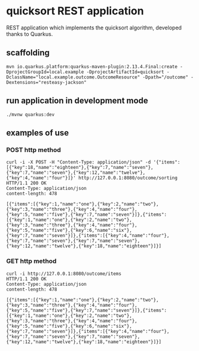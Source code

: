 # quicksort REST application

REST application which implements the quicksort algorithm, developed thanks to Quarkus.

## scaffolding

```shell
mvn io.quarkus.platform:quarkus-maven-plugin:2.13.4.Final:create -DprojectGroupId=local.example -DprojectArtifactId=quicksort -DclassName="local.example.outcome.OutcomeResource" -Dpath="/outcome" -Dextensions="resteasy-jackson"
```

## run application in development mode

```shell
./mvnw quarkus:dev
```

## examples of use

### POST http method

```shell
curl -i -X POST -H "Content-Type: application/json" -d '{"items":[{"key":18,"name":"eighteen"},{"key":7,"name":"seven"},{"key":7,"name":"seven"},{"key":12,"name":"twelve"},{"key":4,"name":"four"}]}' http://127.0.0.1:8080/outcome/sorting
HTTP/1.1 200 OK
Content-Type: application/json
content-length: 478

[{"items":[{"key":1,"name":"one"},{"key":2,"name":"two"},{"key":3,"name":"three"},{"key":4,"name":"four"},{"key":5,"name":"five"},{"key":7,"name":"seven"}]},{"items":[{"key":1,"name":"one"},{"key":2,"name":"two"},{"key":3,"name":"three"},{"key":4,"name":"four"},{"key":5,"name":"five"},{"key":6,"name":"six"},{"key":7,"name":"seven"}]},{"items":[{"key":4,"name":"four"},{"key":7,"name":"seven"},{"key":7,"name":"seven"},{"key":12,"name":"twelve"},{"key":18,"name":"eighteen"}]}]
```

### GET http method

```shell
curl -i http://127.0.0.1:8080/outcome/items
HTTP/1.1 200 OK
Content-Type: application/json
content-length: 478

[{"items":[{"key":1,"name":"one"},{"key":2,"name":"two"},{"key":3,"name":"three"},{"key":4,"name":"four"},{"key":5,"name":"five"},{"key":7,"name":"seven"}]},{"items":[{"key":1,"name":"one"},{"key":2,"name":"two"},{"key":3,"name":"three"},{"key":4,"name":"four"},{"key":5,"name":"five"},{"key":6,"name":"six"},{"key":7,"name":"seven"}]},{"items":[{"key":4,"name":"four"},{"key":7,"name":"seven"},{"key":7,"name":"seven"},{"key":12,"name":"twelve"},{"key":18,"name":"eighteen"}]}]
```
